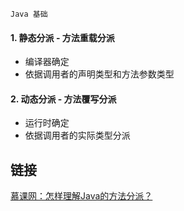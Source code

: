 `Java 基础`

#### 1. 静态分派 - 方法重载分派

* 编译器确定
* 依据调用者的声明类型和方法参数类型

#### 2. 动态分派 - 方法覆写分派

* 运行时确定
* 依据调用者的实际类型分派

## 链接
[慕课网：怎样理解Java的方法分派？](https://coding.imooc.com/lesson/317.html#mid=22291)